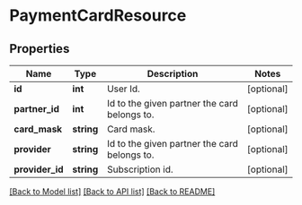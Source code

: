 # PaymentCardResource

## Properties
Name | Type | Description | Notes
------------ | ------------- | ------------- | -------------
**id** | **int** | User Id. | [optional] 
**partner_id** | **int** | Id to the given partner the card belongs to. | [optional] 
**card_mask** | **string** | Card mask. | [optional] 
**provider** | **string** | Id to the given partner the card belongs to. | [optional] 
**provider_id** | **string** | Subscription id. | [optional] 

[[Back to Model list]](../README.md#documentation-for-models) [[Back to API list]](../README.md#documentation-for-api-endpoints) [[Back to README]](../README.md)


